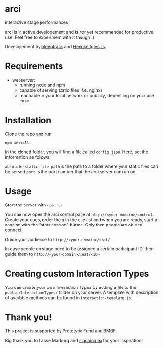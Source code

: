 # arci
interactive stage performances

arci is in active developement and is _not_ yet recommended for productive use. Feel free to experiment with it though :)

Developement by [bleeptrack](https://www.bleeptrack.de) and [Henrike Iglesias]([https://www.instagram.com/henrikeiglesiasinsta](https://henrikeiglesias.com/)).

# Requirements

- webserver:
  - running node and npm
  - capable of serving static files (f.e. nginx)
  - reachable in your local network or publicly, depending on your use case

# Installation

Clone the repo and run

```npm install```



In the cloned folder, you will find a file called ```config.json```. Here, set the information as follows:

```absolute-static-file-path``` is the path to a folder where your static files can be served
```port``` is the port number that the arci server can run on

# Usage

Start the server with ```npm run```

You can now open the arci control page at ```http://<your-domain>/control```.
Create your cues, order them in the cue list and when you are ready, start a session with the "start session" button. Only then people are able to connect.

Guide your audience to ```http://<your-domain>/seat/```

In case people on stage need to be assigned a certain participant ID, then guide them to ```http://<your-domain>/seat/<ID>```

# Creating custom Interaction Types

You can create your own Interaction Types by adding a file to the ```public/InteractionTypes/``` folder on your server. A template with description of available methods can be found in ```interaction-template.js```.

# Thank you!

This project is supported by Prototype Fund and BMBF.

Big thank you to Lasse Marburg and [machina ex](https://machinaex.org/) for your inspiration!
